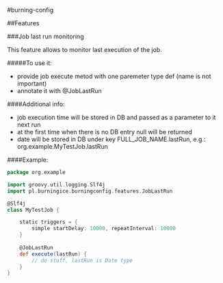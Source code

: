 #burning-config

##Features

###Job last run monitoring 

This feature allows to monitor last execution of the job. 

#####To use it: 
* provide job execute metod with one paremeter type def (name is not important)
* annotate it with @JobLastRun

####Additional info:
* job execution time will be stored in DB and passed as a parameter to it next run
* at the first time when there is no DB entry null will be returned 
* date will be stored in DB under key FULL_JOB_NAME.lastRun, e.g.: org.example.MyTestJob.lastRun

####Example:

```groovy
package org.example

import groovy.util.logging.Slf4j
import pl.burningice.burningconfig.features.JobLastRun

@Slf4j
class MyTestJob {

    static triggers = {
        simple startDelay: 10000, repeatInterval: 10000
    }
    
    @JobLastRun
    def execute(lastRun) {
        // do stuff, lastRun is Date type
    }
}
```




